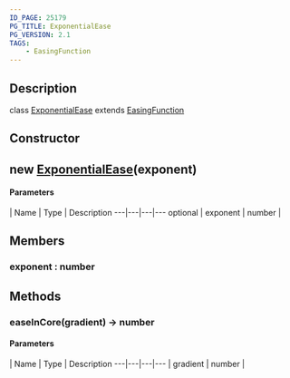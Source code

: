 ```yaml
---
ID_PAGE: 25179
PG_TITLE: ExponentialEase
PG_VERSION: 2.1
TAGS:
    - EasingFunction
---
```

## Description

class [ExponentialEase](/classes/3.0/ExponentialEase) extends [EasingFunction](/classes/3.0/EasingFunction)



## Constructor

## new [ExponentialEase](/classes/3.0/ExponentialEase)(exponent)



#### Parameters
 | Name | Type | Description
---|---|---|---
optional | exponent | number |      

## Members

### exponent : number



## Methods

### easeInCore(gradient) &rarr; number



#### Parameters
 | Name | Type | Description
---|---|---|---
 | gradient | number |      


